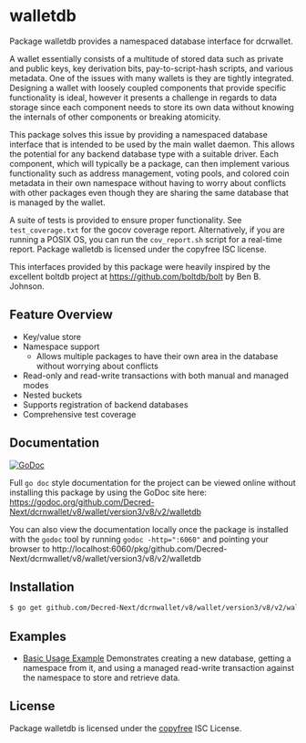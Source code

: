 walletdb
========

Package walletdb provides a namespaced database interface for dcrwallet.

A wallet essentially consists of a multitude of stored data such as private
and public keys, key derivation bits, pay-to-script-hash scripts, and various
metadata.  One of the issues with many wallets is they are tightly integrated.
Designing a wallet with loosely coupled components that provide specific
functionality is ideal, however it presents a challenge in regards to data
storage since each component needs to store its own data without knowing the
internals of other components or breaking atomicity.

This package solves this issue by providing a namespaced database interface that
is intended to be used by the main wallet daemon.  This allows the potential for
any backend database type with a suitable driver.  Each component, which will
typically be a package, can then implement various functionality such as address
management, voting pools, and colored coin metadata in their own namespace
without having to worry about conflicts with other packages even though they are
sharing the same database that is managed by the wallet.

A suite of tests is provided to ensure proper functionality.  See
`test_coverage.txt` for the gocov coverage report.  Alternatively, if you are
running a POSIX OS, you can run the `cov_report.sh` script for a real-time
report.  Package walletdb is licensed under the copyfree ISC license.

This interfaces provided by this package were heavily inspired by the excellent
boltdb project at https://github.com/boltdb/bolt by Ben B. Johnson.

## Feature Overview

- Key/value store
- Namespace support
  - Allows multiple packages to have their own area in the database without
    worrying about conflicts
- Read-only and read-write transactions with both manual and managed modes
- Nested buckets
- Supports registration of backend databases
- Comprehensive test coverage

## Documentation

[![GoDoc](https://godoc.org/github.com/Decred-Next/dcrnwallet/v8/wallet/version3/v8/v2/walletdb?status.png)](https://godoc.org/github.com/Decred-Next/dcrnwallet/v8/wallet/version3/v8/v2/walletdb)

Full `go doc` style documentation for the project can be viewed online without
installing this package by using the GoDoc site here:
https://godoc.org/github.com/Decred-Next/dcrnwallet/v8/wallet/version3/v8/v2/walletdb

You can also view the documentation locally once the package is installed with
the `godoc` tool by running `godoc -http=":6060"` and pointing your browser to
http://localhost:6060/pkg/github.com/Decred-Next/dcrnwallet/v8/wallet/version3/v8/v2/walletdb

## Installation

```bash
$ go get github.com/Decred-Next/dcrnwallet/v8/wallet/version3/v8/v2/walletdb
```

## Examples

* [Basic Usage Example](https://godoc.org/github.com/Decred-Next/dcrnwallet/v8/wallet/version3/v8/v2/walletdb#example-package--BasicUsage)
  Demonstrates creating a new database, getting a namespace from it, and using a
  managed read-write transaction against the namespace to store and retrieve
  data.


## License

Package walletdb is licensed under the [copyfree](http://copyfree.org) ISC
License.
